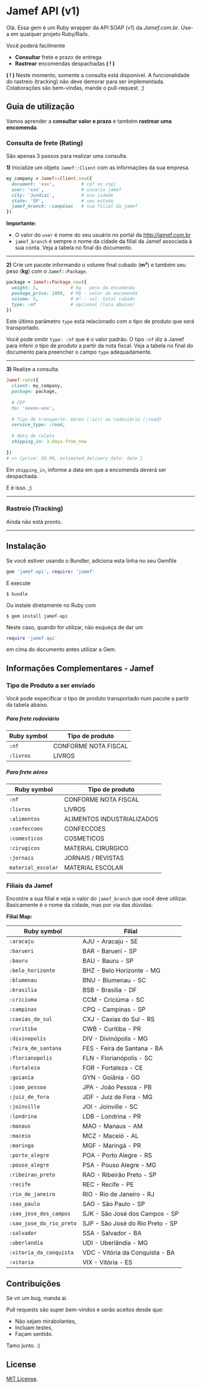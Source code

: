 # Jamef API (v1)

Olá. Essa gem é um Ruby wrapper da API SOAP (v1) da *Jamef.com.br*. Use-a em qualquer projeto Ruby/Rails.

Você poderá facilmente

* **Consultar** frete e prazo de entrega
* **Rastrear** encomendas despachadas **( ! )**

**( ! )** Neste momento, somente a consulta está disponível. A funcionalidade do rastreio (tracking) não deve demorar para ser implementada. Colaborações são bem-vindas, mande o pull-request. ;)

## Guia de utilização

Vamos aprender a **consultar valor e prazo**  e também **rastrear uma encomenda**.

### Consulta de frete (Rating)

São apenas 3 passos para realizar uma consulta.

**1)** Inicialize um objeto `Jamef::Client` com as informações da sua empresa.

```ruby
my_company = Jamef::Client.new({
  document: 'xxx',          # cpf ou cnpj
  user: 'xxx',              # usuario jamef
  city: 'Jundiaí',          # sua cidade
  state: 'SP',              # seu estado
  jamef_branch: :campinas   # sua filial da jamef
})
```                           

**Importante:**

* O valor do `user` é nome do seu usuário no portal da http://jamef.com.br 
* `jamef_branch` é sempre o nome da cidade da filial da Jamef associada à sua conta. Veja a tabela no final do documento.

---

**2)** Crie um pacote informando o volume final cubado (**m³**) e também seu peso (**kg**) com o `Jamef::Package`.

```ruby
package = Jamef::Package.new({
  weight: 5,            # kg - peso da encomenda
  package_price: 1000,  # R$ - valor da encomenda
  volume: 5,            # m³ - vol. total cubado
  type: :nf             # opcional (leia abaixo)
}) 
```

Este último parâmetro `type` está relacionado com o tipo de produto que será transportado. 

Você pode omitir `type: :nf` que é o valor padrão. O tipo `:nf` diz à Jamef para inferir o tipo de produto a partir da nota fiscal. Veja a tabela no final do documento para preencher o campo `type` adequadamente.

---

**3)** Realize a consulta.

```ruby
Jamef.rate({
  client: my_company, 
  package: package, 
  
  # CEP
  to: 'xxxxx-xxx',
   
  # Tipo de transporte: Aéreo (:air) ou rodoviário (:road)
  service_type: :road,
  
  # data de coleta
  shipping_in: 3.days.from_now
  
})
# => {price: 50.00, estimated_delivery_date: date }
```

Em `shipping_in`, informe a data em que a encomenda deverá ser despachada.

E é isso. ;)

---

### Rastreio (Tracking)

Ainda não está pronto.

---

## Instalação

Se você estiver usando o Bundler, adiciona esta linha no seu Gemfile

```ruby
gem 'jamef-api', require: 'jamef'
```

E execute

    $ bundle

Ou instale diretamente no Ruby com

    $ gem install jamef-api

Neste caso, quando for utilizar, não esqueça de dar um

```ruby
require 'jamef-api'
```
    
em cima do documento antes utilizar a Gem.

## Informações Complementares - Jamef

### Tipo de Produto a ser enviado

Você pode especificar o tipo de produto transportado num pacote a partir da tabela abaixo.

##### Para frete rodoviário​

| Ruby symbol | Tipo de produto |
| -------- | ------- |
| `:nf` | CONFORME NOTA FISCAL |
| `:livros` | LIVROS |

##### Para frete aéreo

| Ruby symbol | Tipo de produto |
| -------- | ------- |
| `:nf` | CONFORME NOTA FISCAL |
| `:livros` | LIVROS |
| `:alimentos` | ALIMENTOS INDUSTRIALIZADOS |
| `:confeccoes` |  CONFECCOES |
| `:comesticos` |  COSMETICOS  |
| `:cirugicos` | MATERIAL CIRURGICO
| `:jornais` |  JORNAIS / REVISTAS |
| `material_escolar` |  MATERIAL ESCOLAR |


### Filiais da Jamef

Encontre a sua filial e veja o valor do `jamef_branch` que você deve utilizar. Basicamente é o nome da cidade, mas por via das dúvidas:

**Filial Map:**

| Ruby symbol | Filial |
|---|---|
| `:aracaju` | AJU - Aracaju - SE |
| `:barueri` | BAR - Barueri - SP |
| `:bauru` | BAU - Bauru - SP |
| `:belo_horizonte` | BHZ - Belo Horizonte - MG |
| `:blumenau` | BNU - Blumenau - SC |
| `:brasilia` | BSB - Brasília - DF |
| `:criciuma` | CCM - Criciúma - SC |
| `:campinas` | CPQ - Campinas - SP |
| `:caxias_do_sul` | CXJ - Caxias do Sul - RS |
| `:curitiba` | CWB - Curitiba - PR |
| `:divinopolis` | DIV - Divinópolis - MG |
| `:feira_de_santana` | FES - Feira de Santana - BA |
| `:florianopolis` | FLN - Florianópolis - SC |
| `:fortaleza` | FOR - Fortaleza - CE |
| `:goiania` | GYN - Goiânia - GO |
| `:joao_pessoa` | JPA - João Pessoa - PB |
| `:juiz_de_fora` | JDF - Juiz de Fora - MG |
| `:joinville` | JOI - Joinville - SC |
| `:londrina` | LDB - Londrina - PR |
| `:manaus` | MAO - Manaus - AM |
| `:maceio` | MCZ - Maceió - AL |
| `:maringa` | MGF - Maringá - PR |
| `:porto_alegre` | POA - Porto Alegre - RS |
| `:pouso_alegre` | PSA - Pouso Alegre - MG |
| `:ribeirao_preto` | RAO - Ribeirão Preto - SP |
| `:recife` | REC - Recife - PE |
| `:rio_de_janeiro` | RIO - Rio de Janeiro - RJ |
| `:sao_paulo` | SAO - São Paulo - SP |
| `:sao_jose_dos_campos` | SJK - São José dos Campos - SP |
| `:sao_jose_do_rio_preto` | SJP - São José do Rio Preto - SP |
| `:salvador` | SSA - Salvador - BA |
| `:uberlandia` | UDI - Uberlândia - MG |
| `:vitoria_da_conquista` | VDC - Vitória da Conquista - BA |
| `:vitoria` | VIX - Vitória - ES |


## Contribuições

Se vir um bug, manda aí.

Pull requests são super bem-vindos e serão aceitos desde que:

* Não sejam mirabolantes, 
* Incluam testes, 
* Façam sentido.


Tamo junto. :)

## License

[MIT License](https://opensource.org/licenses/MIT).
